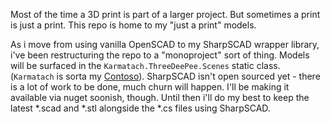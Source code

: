 
Most of the time a 3D print is part of a larger project.  But sometimes a print is just a print.  This repo is home to my "just a print" models.

As i move from using vanilla OpenSCAD to my SharpSCAD wrapper library, i've been restructuring the repo to a "monoproject" sort of thing.  Models will be surfaced in the `Karmatach.ThreeDeePee.Scenes` static class.  (`Karmatach` is sorta my [Contoso](https://docs.microsoft.com/en-us/microsoft-365/enterprise/contoso-case-study)).  SharpSCAD isn't open sourced yet - there is a lot of work to be done, much churn will happen.  I'll be making it available via nuget soonish, though.  Until then i'll do my best to keep the latest *.scad and *.stl alongside the *.cs files using SharpSCAD.